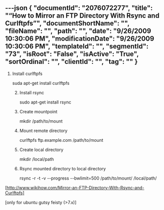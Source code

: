 ---json
{
  "documentId": "2076072277",
  "title": "“How to Mirror an FTP Directory With Rsync and Curlftpfs”",
  "documentShortName": "",
  "fileName": "",
  "path": "",
  "date": "9/26/2009 10:30:06 PM",
  "modificationDate": "9/26/2009 10:30:06 PM",
  "templateId": "",
  "segmentId": "73",
  "isRoot": "False",
  "isActive": "True",
  "sortOrdinal": "",
  "clientId": "",
  "tag": ""
}
---

1. Install curlftpfs

      suda apt-get install curlftpfs

   2. Install rsync

      sudo apt-get install rsync

   3. Create mountpoint

      mkdir /path/to/mount

   4. Mount remote directory

      curlftpfs ftp.example.com /path/to/mount

   5. Create local directory

      mkdir /local/path

   6. Rsync mounted directory to local directory

      rsync -r -t -v --progress --bwlimit=500 /path/to/mount/ /local/path/

[http://www.wikihow.com/Mirror-an-FTP-Directory-With-Rsync-and-Curlftpfs]

[only for ubuntu gutsy feisty (&gt;7.x)]
